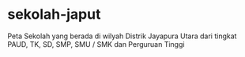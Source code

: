 # sekolah-japut
Peta Sekolah yang berada di wilyah Distrik Jayapura Utara dari tingkat PAUD, TK, SD, SMP, SMU / SMK dan Perguruan Tinggi
